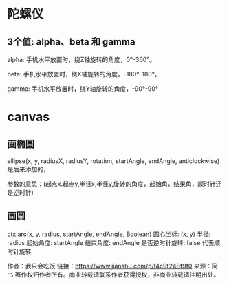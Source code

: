 # 陀螺仪

## 3个值: alpha、beta 和 gamma

alpha: 手机水平放置时，绕Z轴旋转的角度，0°-360°。

beta: 手机水平放置时，绕X轴旋转的角度，-180°-180°。

gamma: 手机水平放置时，绕Y轴旋转的角度，-90°-90°

# canvas

## 画椭圆

ellipse(x, y, radiusX, radiusY, rotation, startAngle, endAngle, anticlockwise)是后来添加的，

参数的意思：(起点x.起点y,半径x,半径y,旋转的角度，起始角，结果角，顺时针还是逆时针)

## 画圆
ctx.arc(x, y, radius, startAngle, endAngle, Boolean)
圆心坐标: (x, y)
半径: radius
起始角度: startAngle
结束角度: endAngle
是否逆时针旋转: false 代表顺时针旋转

作者：我只会吃饭
链接：https://www.jianshu.com/p/f4c9f248f9f0
来源：简书
著作权归作者所有。商业转载请联系作者获得授权，非商业转载请注明出处。
